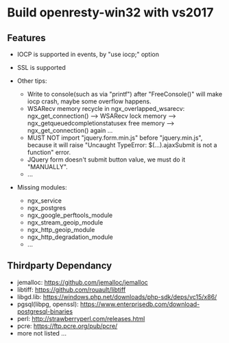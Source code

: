 # Build openresty-win32 with vs2017

## Features
- IOCP is supported in events, by "use iocp;" option
- SSL is supported

- Other tips:
    - Write to console(such as via "printf") after "FreeConsole()" will make iocp crash, maybe some overflow happens.
    - WSARecv memory recycle in ngx_overlapped_wsarecv: ngx_get_connection() --> WSARecv lock memory --> ngx_getqueuedcompletionstatusex free memory --> ngx_get_connection() again ...
    - MUST NOT import "jquery.form.min.js" before "jquery.min.js", because it will raise "Uncaught TypeError: $(...).ajaxSubmit is not a function" error.
    - JQuery form doesn't submit button value, we must do it "MANUALLY".
    - ...

- Missing modules:
    - ngx_service
    - ngx_postgres
    - ngx_google_perftools_module
    - ngx_stream_geoip_module
    - ngx_http_geoip_module
    - ngx_http_degradation_module
    - ...



## Thirdparty Dependancy

+ jemalloc: https://github.com/jemalloc/jemalloc
+ libtiff: https://github.com/rouault/libtiff
+ libgd.lib: https://windows.php.net/downloads/php-sdk/deps/vc15/x86/
+ pgsql(libpg, openssl): https://www.enterprisedb.com/download-postgresql-binaries
+ perl: http://strawberryperl.com/releases.html
+ pcre: https://ftp.pcre.org/pub/pcre/
+ more not listed ...